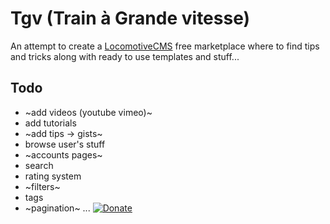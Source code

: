 # Tgv (Train à Grande vitesse)
An attempt to create a [LocomotiveCMS](https://www.locomotivecms.com) free marketplace where to find tips and tricks along with ready to use templates and stuff...

## Todo
* ~add videos (youtube vimeo)~
* add tutorials
* ~add tips -> gists~
* browse user's stuff
* ~accounts pages~
* search
* rating system
* ~filters~
* tags
* ~pagination~
...
[![Donate](https://img.shields.io/badge/Donate-PayPal-green.svg)](https://www.paypal.com/cgi-bin/webscr?cmd=_s-xclick&hosted_button_id=NDNEMU87Y5CD2)
